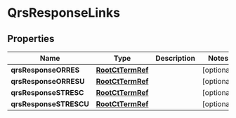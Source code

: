 
# QrsResponseLinks

## Properties
| Name | Type | Description | Notes |
| ------------ | ------------- | ------------- | ------------- |
| **qrsResponseORRES** | [**RootCtTermRef**](RootCtTermRef.md) |  |  [optional] |
| **qrsResponseORRESU** | [**RootCtTermRef**](RootCtTermRef.md) |  |  [optional] |
| **qrsResponseSTRESC** | [**RootCtTermRef**](RootCtTermRef.md) |  |  [optional] |
| **qrsResponseSTRESCU** | [**RootCtTermRef**](RootCtTermRef.md) |  |  [optional] |



